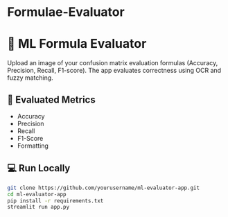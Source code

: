 # Formulae-Evaluator
# 🧪 ML Formula Evaluator

Upload an image of your confusion matrix evaluation formulas (Accuracy, Precision, Recall, F1-score). The app evaluates correctness using OCR and fuzzy matching.

## 🧠 Evaluated Metrics
- Accuracy
- Precision
- Recall
- F1-Score
- Formatting

## 💻 Run Locally

```bash
git clone https://github.com/yourusername/ml-evaluator-app.git
cd ml-evaluator-app
pip install -r requirements.txt
streamlit run app.py
